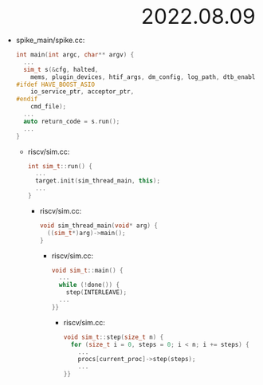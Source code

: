 <div style="text-align:right; font-size:3em;">2022.08.09</div>

* spike_main/spike.cc:

  ```cpp
  int main(int argc, char** argv) {
    ...
    sim_t s(&cfg, halted,
      mems, plugin_devices, htif_args, dm_config, log_path, dtb_enabled, dtb_file,
  #ifdef HAVE_BOOST_ASIO
      io_service_ptr, acceptor_ptr,
  #endif
      cmd_file);
    ...
    auto return_code = s.run();
    ...
  }
  ```

  * riscv/sim.cc:

    ```cpp
    int sim_t::run() {
      ...
      target.init(sim_thread_main, this);
      ...
    }
    ```

    * riscv/sim.cc:

      ```cpp
      void sim_thread_main(void* arg) {
        ((sim_t*)arg)->main();
      }
      ```

      * riscv/sim.cc:

        ```cpp
        void sim_t::main() {
          ...
          while (!done()) {
            step(INTERLEAVE);
          ...
        }}
        ```

        * riscv/sim.cc:

          ```cpp
          void sim_t::step(size_t n) {
            for (size_t i = 0, steps = 0; i < n; i += steps) {
              ...
              procs[current_proc]->step(steps);
              ...
          }}
          ```
